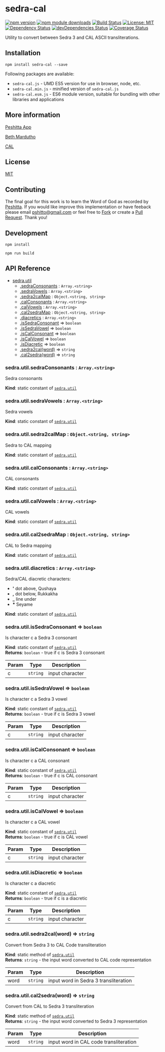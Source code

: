 # sedra-cal

[![npm version](https://badge.fury.io/js/sedra-cal.svg)](https://badge.fury.io/js/sedra-cal)
[![npm module downloads](http://img.shields.io/npm/dt/sedra-cal.svg)](https://www.npmjs.org/package/sedra-cal)
[![Build Status](https://travis-ci.org/peshitta/sedra-cal.svg?branch=master)](https://travis-ci.org/peshitta/sedra-cal)
[![License: MIT](https://img.shields.io/badge/License-MIT-yellow.svg)](https://github.com/peshitta/sedra-cal/blob/master/LICENSE)
[![Dependency Status](https://david-dm.org/peshitta/sedra-cal.svg)](https://david-dm.org/peshitta/sedra-cal)
[![devDependencies Status](https://david-dm.org/peshitta/sedra-cal/dev-status.svg)](https://david-dm.org/peshitta/sedra-cal?type=dev)
[![Coverage Status](https://coveralls.io/repos/github/peshitta/sedra-cal/badge.svg?branch=master)](https://coveralls.io/github/peshitta/sedra-cal?branch=master)

Utility to convert between Sedra 3 and CAL ASCII transliterations.

## Installation

```
npm install sedra-cal --save
```

Following packages are available:
* `sedra-cal.js` - UMD ES5 version for use in browser, node, etc.
* `sedra-cal.min.js` - minified version of `sedra-cal.js`
* `sedra-cal.esm.js` - ES6 module version, suitable for bundling with other 
libraries and applications

## More information

[Peshitta App](https://peshitta.github.io)

[Beth Mardutho](https://sedra.bethmardutho.org/about/fonts)

[CAL](http://cal1.cn.huc.edu/searching/fullbrowser.html)

## License

[MIT](https://github.com/peshitta/sedra-cal/blob/master/LICENSE)

## Contributing

The final goal for this work is to learn the Word of God as recorded by
[Peshitta](https://en.wikipedia.org/wiki/Peshitta).
If you would like improve this implementation or have feeback please email
[pshitto@gmail.com](mailto:pshitto@gmail.com) or feel free to
[Fork](https://help.github.com/articles/fork-a-repo/) or create a
[Pull Request](https://help.github.com/articles/about-pull-requests/).
Thank you!

## Development

```
npm install
```
```
npm run build
```

## API Reference

* [sedra.util](#sedra.module_util)
    * [.sedraConsonants](#sedra.module_util.sedraConsonants) : <code>Array.&lt;string&gt;</code>
    * [.sedraVowels](#sedra.module_util.sedraVowels) : <code>Array.&lt;string&gt;</code>
    * [.sedra2calMap](#sedra.module_util.sedra2calMap) : <code>Object.&lt;string, string&gt;</code>
    * [.calConsonants](#sedra.module_util.calConsonants) : <code>Array.&lt;string&gt;</code>
    * [.calVowels](#sedra.module_util.calVowels) : <code>Array.&lt;string&gt;</code>
    * [.cal2sedraMap](#sedra.module_util.cal2sedraMap) : <code>Object.&lt;string, string&gt;</code>
    * [.diacretics](#sedra.module_util.diacretics) : <code>Array.&lt;string&gt;</code>
    * [.isSedraConsonant](#sedra.module_util.isSedraConsonant) ⇒ <code>boolean</code>
    * [.isSedraVowel](#sedra.module_util.isSedraVowel) ⇒ <code>boolean</code>
    * [.isCalConsonant](#sedra.module_util.isCalConsonant) ⇒ <code>boolean</code>
    * [.isCalVowel](#sedra.module_util.isCalVowel) ⇒ <code>boolean</code>
    * [.isDiacretic](#sedra.module_util.isDiacretic) ⇒ <code>boolean</code>
    * [.sedra2cal(word)](#sedra.module_util.sedra2cal) ⇒ <code>string</code>
    * [.cal2sedra(word)](#sedra.module_util.cal2sedra) ⇒ <code>string</code>

<a name="sedra.module_util.sedraConsonants"></a>

### sedra.util.sedraConsonants : <code>Array.&lt;string&gt;</code>
Sedra consonants

**Kind**: static constant of [<code>sedra.util</code>](#sedra.module_util)  
<a name="sedra.module_util.sedraVowels"></a>

### sedra.util.sedraVowels : <code>Array.&lt;string&gt;</code>
Sedra vowels

**Kind**: static constant of [<code>sedra.util</code>](#sedra.module_util)  
<a name="sedra.module_util.sedra2calMap"></a>

### sedra.util.sedra2calMap : <code>Object.&lt;string, string&gt;</code>
Sedra to CAL mapping

**Kind**: static constant of [<code>sedra.util</code>](#sedra.module_util)  
<a name="sedra.module_util.calConsonants"></a>

### sedra.util.calConsonants : <code>Array.&lt;string&gt;</code>
CAL consonants

**Kind**: static constant of [<code>sedra.util</code>](#sedra.module_util)  
<a name="sedra.module_util.calVowels"></a>

### sedra.util.calVowels : <code>Array.&lt;string&gt;</code>
CAL vowels

**Kind**: static constant of [<code>sedra.util</code>](#sedra.module_util)  
<a name="sedra.module_util.cal2sedraMap"></a>

### sedra.util.cal2sedraMap : <code>Object.&lt;string, string&gt;</code>
CAL to Sedra mapping

**Kind**: static constant of [<code>sedra.util</code>](#sedra.module_util)  
<a name="sedra.module_util.diacretics"></a>

### sedra.util.diacretics : <code>Array.&lt;string&gt;</code>
Sedra/CAL diacretic characters:
* __'__ dot above, Qushaya
* __,__ dot below, Rukkakha
* **_** line under
* __*__ Seyame

**Kind**: static constant of [<code>sedra.util</code>](#sedra.module_util)  
<a name="sedra.module_util.isSedraConsonant"></a>

### sedra.util.isSedraConsonant ⇒ <code>boolean</code>
Is character c a Sedra 3 consonant

**Kind**: static constant of [<code>sedra.util</code>](#sedra.module_util)  
**Returns**: <code>boolean</code> - true if c is Sedra 3 consonant  

| Param | Type | Description |
| --- | --- | --- |
| c | <code>string</code> | input character |

<a name="sedra.module_util.isSedraVowel"></a>

### sedra.util.isSedraVowel ⇒ <code>boolean</code>
Is character c a Sedra 3 vowel

**Kind**: static constant of [<code>sedra.util</code>](#sedra.module_util)  
**Returns**: <code>boolean</code> - true if c is Sedra 3 vowel  

| Param | Type | Description |
| --- | --- | --- |
| c | <code>string</code> | input character |

<a name="sedra.module_util.isCalConsonant"></a>

### sedra.util.isCalConsonant ⇒ <code>boolean</code>
Is character c a CAL consonant

**Kind**: static constant of [<code>sedra.util</code>](#sedra.module_util)  
**Returns**: <code>boolean</code> - true if c is CAL consonant  

| Param | Type | Description |
| --- | --- | --- |
| c | <code>string</code> | input character |

<a name="sedra.module_util.isCalVowel"></a>

### sedra.util.isCalVowel ⇒ <code>boolean</code>
Is character c a CAL vowel

**Kind**: static constant of [<code>sedra.util</code>](#sedra.module_util)  
**Returns**: <code>boolean</code> - true if c is CAL vowel  

| Param | Type | Description |
| --- | --- | --- |
| c | <code>string</code> | input character |

<a name="sedra.module_util.isDiacretic"></a>

### sedra.util.isDiacretic ⇒ <code>boolean</code>
Is character c a diacretic

**Kind**: static constant of [<code>sedra.util</code>](#sedra.module_util)  
**Returns**: <code>boolean</code> - true if c is a diacretic  

| Param | Type | Description |
| --- | --- | --- |
| c | <code>string</code> | input character |

<a name="sedra.module_util.sedra2cal"></a>

### sedra.util.sedra2cal(word) ⇒ <code>string</code>
Convert from Sedra 3 to CAL Code transliteration

**Kind**: static method of [<code>sedra.util</code>](#sedra.module_util)  
**Returns**: <code>string</code> - the input word converted to CAL code representation  

| Param | Type | Description |
| --- | --- | --- |
| word | <code>string</code> | input word in Sedra 3 transliteration |

<a name="sedra.module_util.cal2sedra"></a>

### sedra.util.cal2sedra(word) ⇒ <code>string</code>
Convert from CAL to Sedra 3 transliteration

**Kind**: static method of [<code>sedra.util</code>](#sedra.module_util)  
**Returns**: <code>string</code> - the input word converted to Sedra 3 representation  

| Param | Type | Description |
| --- | --- | --- |
| word | <code>string</code> | input word in CAL code transliteration |

